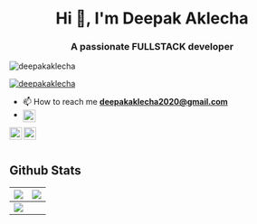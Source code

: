 <h1 align="center">Hi 👋, I'm Deepak Aklecha</h1>
<h3 align="center">A passionate FULLSTACK developer</h3>

<p align="left"> <img src="https://komarev.com/ghpvc/?username=deepakaklecha&label=Profile%20views&color=0e75b6&style=flat" alt="deepakaklecha" /> </p>

<p align="left"> <a href="https://github.com/ryo-ma/github-profile-trophy"><img src="https://github-profile-trophy.vercel.app/?username=deepakaklecha" alt="deepakaklecha" /></a> </p>


- 📫 How to reach me **deepakaklecha2020@gmail.com**
- <a href="https://twitter.com/DeepakAklecha1">
  <img align="left" alt="Deepak's Twitter" width="22px" src="https://cdn.jsdelivr.net/npm/simple-icons@v3/icons/twitter.svg" />
</a>
<a href="https://www.linkedin.com/in/deepak-aklecha-88a633198/">
  <img align="left" alt="Deepak's LinkedIn" width="22px" src="https://cdn.jsdelivr.net/npm/simple-icons@v3/icons/linkedin.svg" />
</a>
<a href="https://github.com/deepakaklecha">
  <img align="left" alt="Shreya's Github" width="22px" src="https://cdn.jsdelivr.net/npm/simple-icons@v3/icons/github.svg" />
</a>
<br><br>

## Github Stats

<img src="https://github-readme-stats.vercel.app/api?username=deepakaklecha&&show_icons=true&count_private=true&theme=github_dark">|<img src="https://github-readme-streak-stats.herokuapp.com/?user=deepakaklecha&theme=blueberry_duo"/>
|---|---|
<img src="https://github-readme-stats.vercel.app/api/top-langs/?username=deepakaklecha&layout=compact&theme=github_dark"/>|



